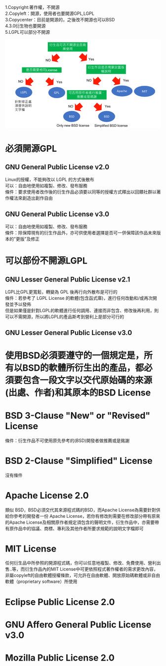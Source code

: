 1.Copyright:著作權，不開源   
2.Copyleft：開源，使用者也要開源GPL,LGPL  
3.Copycenter：目前是開源的，之後改不開源也可以BSD  
4.3.0衍生物也要開源  
5.LGPL可以部分不開源 

![License](pics/license.png) 

# 必須開源GPL  
## GNU General Public License v2.0  
Linux的授權，不能夠改以 LGPL 的方式後散布  
可以：自由地使用如複製、修改、發布服務  
條件：要求使用者改作後的衍生作品必須要以同等的授權方式釋出以回饋社群以著作權法來創造出創作自由  
## GNU General Public License v3.0
可以：自由地使用如複製、修改、發布服務  
條件：除保障現有的衍生作品外，亦可供使用者選擇是否可一併保障該作品未來版本的"更版"及修正  


# 可以部份不開源LGPL
## GNU Lesser General Public License v2.1
LGPL比GPL更寬鬆，轉變為 GPL 後再行向外散布是可行的  
條件：若參考了 LGPL License 的軟體(包含函式庫)，進行任何改動和/或再次開發並予以發佈  
但是如果僅是針對LGPL的軟體進行任何調用、連接而非包含、修改後再利用，則可以不需開源，所以將LGPL的產品斯考到營利上是部分可行的
## GNU Lesser General Public License v3.0

# 使用BSD必須要遵守的一個規定是，所有以BSD的軟體所衍生出的產品，都必須要包含一段文字以交代原始碼的來源(出處、作者)和其原本的BSD License
# BSD 3-Clause "New" or "Revised" License
條件：衍生作品不可使用原先參考的(BSD)開發者做推薦或是銘謝   
# BSD 2-Clause "Simplified" License  
沒有條件  

# Apache License 2.0
類似 BSD，BSD必須交代其來源程式碼的BSD，而Apache License為需要針對供給你參考的開發者一份 Apache License，若你有修改則需要在修改部分帶有原來的Apache License及相關原作者規定須包含的聲明文件，衍生作品中，亦需要帶有原作品中的協議、商標、專利及其他作者所要求規範的說明文字檔即可

# MIT License
任何衍生品中所參照的開源程式碼，你可以任意地複製、修改、免費使用、營利出售..等，而衍生作品內的MIT License中可更依照程式著作權者的需求更改內容，非屬copyleft的自由軟體授權條款，可允許在自由軟體、開放原始碼軟體或非自由軟體（proprietary software）所使用  

# Eclipse Public License 2.0
# GNU Affero General Public License v3.0
# Mozilla Public License 2.0
